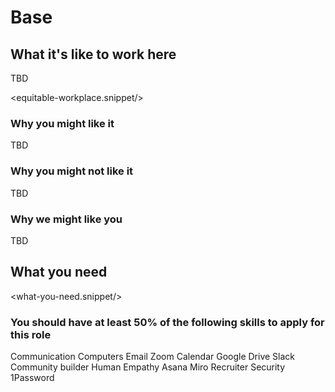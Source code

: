 # Base

## What it's like to work here
TBD

<equitable-workplace.snippet/>

### Why you might like it
TBD

### Why you might not like it
TBD

### Why we might like you
TBD

## What you need

<what-you-need.snippet/>

### You should have at least 50% of the following skills to apply for this role

<skills>
Communication
Computers
Email
Zoom
Calendar
Google Drive
Slack 
Community builder
Human
Empathy 
Asana
Miro
Recruiter
Security
1Password
</skills>


